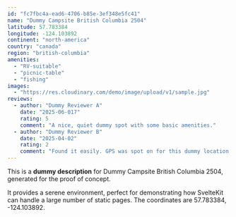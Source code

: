 ```yaml
---
id: "fc7fbc4a-ead6-4706-b85e-3ef348e5fc41"
name: "Dummy Campsite British Columbia 2504"
latitude: 57.783384
longitude: -124.103892
continent: "north-america"
country: "canada"
region: "british-columbia"
amenities:
  - "RV-suitable"
  - "picnic-table"
  - "fishing"
images:
  - "https://res.cloudinary.com/demo/image/upload/v1/sample.jpg"
reviews:
  - author: "Dummy Reviewer A"
    date: "2025-06-017"
    rating: 5
    comment: "A nice, quiet dummy spot with some basic amenities."
  - author: "Dummy Reviewer B"
    date: "2025-04-02"
    rating: 2
    comment: "Found it easily. GPS was spot on for this dummy location."
---
```


This is a **dummy description** for Dummy Campsite British Columbia 2504, generated for the proof of concept.

It provides a serene environment, perfect for demonstrating how SvelteKit can handle a large number of static pages. The coordinates are 57.783384, -124.103892.
